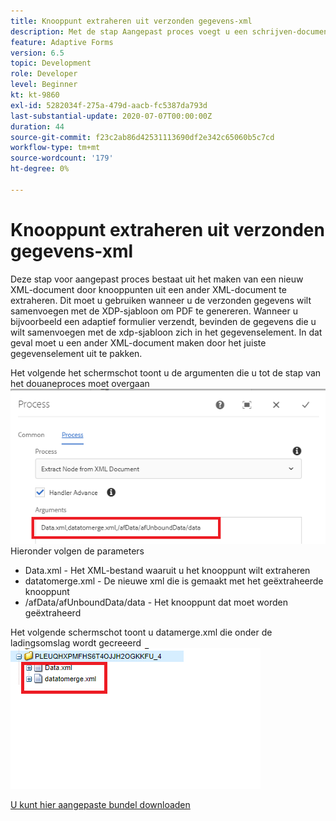 ```yaml
---
title: Knooppunt extraheren uit verzonden gegevens-xml
description: Met de stap Aangepast proces voegt u een schrijven-document dat zich in de payload-map bevindt, toe aan het bestandssysteem
feature: Adaptive Forms
version: 6.5
topic: Development
role: Developer
level: Beginner
kt: kt-9860
exl-id: 5282034f-275a-479d-aacb-fc5387da793d
last-substantial-update: 2020-07-07T00:00:00Z
duration: 44
source-git-commit: f23c2ab86d42531113690df2e342c65060b5c7cd
workflow-type: tm+mt
source-wordcount: '179'
ht-degree: 0%

---
```


# Knooppunt extraheren uit verzonden gegevens-xml

Deze stap voor aangepast proces bestaat uit het maken van een nieuw XML-document door knooppunten uit een ander XML-document te extraheren. Dit moet u gebruiken wanneer u de verzonden gegevens wilt samenvoegen met de XDP-sjabloon om PDF te genereren. Wanneer u bijvoorbeeld een adaptief formulier verzendt, bevinden de gegevens die u wilt samenvoegen met de xdp-sjabloon zich in het gegevenselement. In dat geval moet u een ander XML-document maken door het juiste gegevenselement uit te pakken.

Het volgende het schermschot toont u de argumenten die u tot de stap van het douaneproces moet overgaan
![processtap](assets/create-xml-process-step.png)
Hieronder volgen de parameters
* Data.xml - Het XML-bestand waaruit u het knooppunt wilt extraheren
* datatomerge.xml - De nieuwe xml die is gemaakt met het geëxtraheerde knooppunt
* /afData/afUnboundData/data - Het knooppunt dat moet worden geëxtraheerd


Het volgende schermschot toont u datamerge.xml die onder de ladingsomslag wordt gecreeerd
![create-xml](assets/create-xml.png)

[U kunt hier aangepaste bundel downloaden](/help/forms/assets/common-osgi-bundles/SetValueApp.core-1.0-SNAPSHOT.jar)
